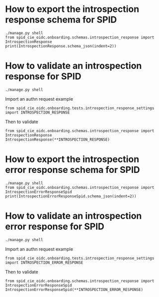 # How to export the introspection response schema for SPID

````
./manage.py shell
from spid_cie_oidc.onboarding.schemas.introspection_response import IntrospectionResponse
print(IntrospectionResponse.schema_json(indent=2))
````

# How to validate an introspection response for SPID

````
./manage.py shell
````
Import an authn request example
````
from spid_cie_oidc.onboarding.tests.introspection_response_settings import INTROSPECTION_RESPONSE
````
Then to validate
````
from spid_cie_oidc.onboarding.schemas.introspection_response import IntrospectionResponse
IntrospectionResponse(**INTROSPECTION_RESPONSE)
````

# How to export the introspection error response schema for SPID

````
./manage.py shell
from spid_cie_oidc.onboarding.schemas.introspection_response import IntrospectionErrorResponseSpid
print(IntrospectionErrorResponseSpid.schema_json(indent=2))
````

# How to validate an introspection error response for SPID

````
./manage.py shell
````
Import an authn request example
````
from spid_cie_oidc.onboarding.tests.introspection_response_settings import INTROSPECTION_ERROR_RESPONSE
````
Then to validate
````
from spid_cie_oidc.onboarding.schemas.introspection_response import IntrospectionErrorResponseSpid
IntrospectionErrorResponseSpid(**INTROSPECTION_ERROR_RESPONSE)
````